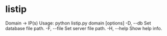 # listip
Domain -> IP(s)
Usage: python listip.py domain [options]
  -D, --db     Set database file path.
  -F, --file   Set server file path.
  -H, --help   Show help info.
